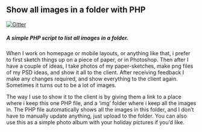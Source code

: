Show all images in a folder with PHP
------------------------------------

[![Gitter](https://badges.gitter.im/Join%20Chat.svg)](https://gitter.im/mikelothar/show-all-images-in-a-folder-with-php?utm_source=badge&utm_medium=badge&utm_campaign=pr-badge&utm_content=badge)


##### A simple PHP script to list all images in a folder.

When I work on homepage or mobile layouts, or anything like that, i prefer to first sketch things up on a piece of paper, or in Photoshop. Then after I have a couple of ideas, I take photos of my paper-sketches, make png files of my PSD ideas, and show it all to the client. After receiving feedback I make any changes required, and show everything to the client again. Sometimes it turns out to be a lot of images.

The way I use to show it to the client is by giving them a link to a place where i keep this one PHP file, and a ‘img’ folder where i keep all the images in. The PHP file automatically shows all the images in this folder, and I don’t have to manually update anything, just upload to the folder. You can also use this as a simple photo album with your holiday pictures if you’d like.
